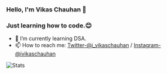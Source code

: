 ### Hello, I'm Vikas Chauhan 👋
### Just learning how to code.😊


- 🌱 I’m currently learning DSA.
- 📫 How to reach me: [Twitter-@i_vikaschauhan](https://twitter.com/i_vikaschauhan) / [Instagram-@ivikaschauhan](https://www.instagram.com/ivikaschauhan/)



![Stats](https://github-readme-stats.vercel.app/api?username=ivikaschauhan&&show_icons=true&title_color=ffffff&icon_color=bb2acf&text_color=daf7dc&bg_color=87CEEB)
